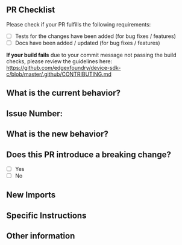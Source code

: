 ## PR Checklist
Please check if your PR fulfills the following requirements:

- [ ] Tests for the changes have been added (for bug fixes / features)
- [ ] Docs have been added / updated (for bug fixes / features)

**If your build fails** due to your commit message not passing the build checks, please review the guidelines here: https://github.com/edgexfoundry/device-sdk-c/blob/master/.github/CONTRIBUTING.md

## What is the current behavior?
<!-- Please describe the current behavior and link to a relevant issue. -->


## Issue Number:


## What is the new behavior?


## Does this PR introduce a breaking change?
<!-- If this PR contains a breaking change, please describe the impact and migration path for existing applications below. -->

- [ ] Yes
- [ ] No

## New Imports
<!-- Are there any new imports or modules? If so, what are they used for and why? -->


## Specific Instructions
<!-- Are there any specific instructions or things that should be known prior to reviewing? -->

## Other information
